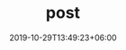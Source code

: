 ---
title: "post"
date: 2019-10-29T13:49:23+06:00
draft: false

# meta description
description: "this is meta description"

# type
type : "post"
---